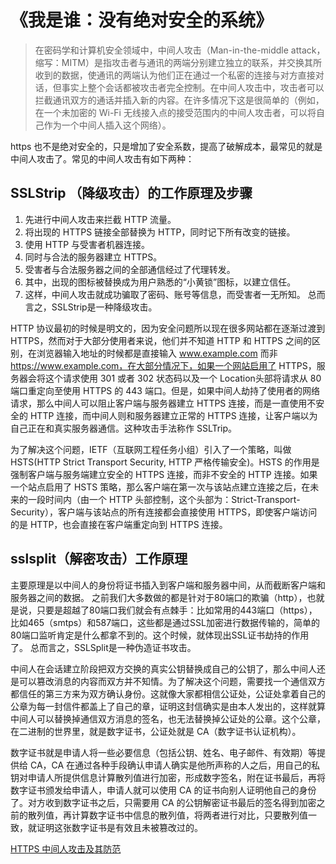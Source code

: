 # 《我是谁：没有绝对安全的系统》

> 在密码学和计算机安全领域中，中间人攻击（Man-in-the-middle attack，缩写：MITM）是指攻击者与通讯的两端分别建立独立的联系，并交换其所收到的数据，使通讯的两端认为他们正在通过一个私密的连接与对方直接对话，但事实上整个会话都被攻击者完全控制。在中间人攻击中，攻击者可以拦截通讯双方的通话并插入新的内容。在许多情况下这是很简单的（例如，在一个未加密的 Wi-Fi 无线接入点的接受范围内的中间人攻击者，可以将自己作为一个中间人插入这个网络）。

https 也不是绝对安全的，只是增加了安全系数，提高了破解成本，最常见的就是中间人攻击了。常见的中间人攻击有如下两种：


## SSLStrip （降级攻击）的工作原理及步骤

1. 先进行中间人攻击来拦截 HTTP 流量。
2. 将出现的 HTTPS 链接全部替换为 HTTP，同时记下所有改变的链接。
3. 使用 HTTP 与受害者机器连接。
4. 同时与合法的服务器建立 HTTPS。
5. 受害者与合法服务器之间的全部通信经过了代理转发。
6. 其中，出现的图标被替换成为用户熟悉的“小黄锁”图标，以建立信任。
7. 这样，中间人攻击就成功骗取了密码、账号等信息，而受害者一无所知。
总而言之，SSLStrip是一种降级攻击。

HTTP 协议最初的时候是明文的，因为安全问题所以现在很多网站都在逐渐过渡到 HTTPS，然而对于大部分使用者来说，他们并不知道 HTTP 和 HTTPS 之间的区别，在浏览器输入地址的时候都是直接输入 www.example.com 而非 https://www.example.com，在大部分情况下，如果一个网站启用了 HTTPS，服务器会将这个请求使用 301 或者 302 状态码以及一个 Location头部将请求从 80 端口重定向至使用 HTTPS 的 443 端口。但是，如果中间人劫持了使用者的网络请求，那么中间人可以阻止客户端与服务器建立 HTTPS 连接，而是一直使用不安全的 HTTP 连接，而中间人则和服务器建立正常的 HTTPS 连接，让客户端以为自己正在和真实服务器通信。这种攻击手法称作 SSLTrip。

为了解决这个问题，IETF（互联网工程任务小组）引入了一个策略，叫做 HSTS(HTTP Strict Transport Security, HTTP 严格传输安全)。HSTS 的作用是强制客户端与服务端建立安全的 HTTPS 连接，而非不安全的 HTTP 连接。如果一个站点启用了 HSTS 策略，那么客户端在第一次与该站点建立连接之后，在未来的一段时间内（由一个 HTTP 头部控制，这个头部为：Strict-Transport-Security），客户端与该站点的所有连接都会直接使用 HTTPS，即使客户端访问的是 HTTP，也会直接在客户端重定向到 HTTPS 连接。

## sslsplit（解密攻击）工作原理

主要原理是以中间人的身份将证书插入到客户端和服务器中间，从而截断客户端和服务器之间的数据。
之前我们大多数做的都是针对于80端口的欺骗（http），也就是说，只要是超越了80端口我们就会有点棘手：比如常用的443端口（https），比如465（smtps）和587端口，这些都是通过SSL加密进行数据传输的，简单的80端口监听肯定是什么都拿不到的。这个时候，就体现出SSL证书劫持的作用了。
总而言之，SSLSplit是一种伪造证书攻击。

中间人在会话建立阶段把双方交换的真实公钥替换成自己的公钥了，那么中间人还是可以篡改消息的内容而双方并不知情。为了解决这个问题，需要找一个通信双方都信任的第三方来为双方确认身份。这就像大家都相信公证处，公证处拿着自己的公章为每一封信件都盖上了自己的章，证明这封信确实是由本人发出的，这样就算中间人可以替换掉通信双方消息的签名，也无法替换掉公证处的公章。这个公章，在二进制的世界里，就是数字证书，公证处就是 CA（数字证书认证机构）。

数字证书就是申请人将一些必要信息（包括公钥、姓名、电子邮件、有效期）等提供给 CA，CA 在通过各种手段确认申请人确实是他所声称的人之后，用自己的私钥对申请人所提供信息计算散列值进行加密，形成数字签名，附在证书最后，再将数字证书颁发给申请人，申请人就可以使用 CA 的证书向别人证明他自己的身份了。对方收到数字证书之后，只需要用 CA 的公钥解密证书最后的签名得到加密之前的散列值，再计算数字证书中信息的散列值，将两者进行对比，只要散列值一致，就证明这张数字证书是有效且未被篡改过的。

[HTTPS 中间人攻击及其防范 ](https://www.sohu.com/a/225905759_505779)